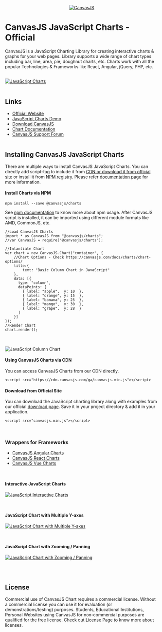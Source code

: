 <div align="center">
	<a href="https://www.npmjs.com/~canvasjs" target="_blank">
		<img src="https://canvasjs.com/wp-content/uploads/images/logo/canvasjs-logo-240x100.png" alt="CanvasJS"/>
	</a>
</div>

# CanvasJS JavaScript Charts - Official
CanvasJS is a JavaScript Charting Library for creating interactive charts & graphs for your web pages. Library supports a wide range of chart types including bar, line, area, pie, doughnut charts, etc. Charts work with all the popular Technologies & Frameworks like React, Angular, jQuery, PHP, etc.
<br/><br/>

<a href="https://canvasjs.com/javascript-charts/"><img src="https://canvasjs.com/wp-content/uploads/images/npm/javascript-chart-types.jpg" alt="JavaScript Charts"></a>
<br/><br/>
## Links
- [Official Website](https://canvasjs.com/)
- [JavaScript Charts Demo](https://canvasjs.com/javascript-charts/)
- [Download CanvasJS](https://canvasjs.com/download-html5-charting-graphing-library/)
- [Chart Documentation](https://canvasjs.com/docs/charts/basics-of-creating-html5-chart/)
- [CanvasJS Support Forum](https://canvasjs.com/forums/)
<br/><br/>

## Installing CanvasJS JavaScript Charts
There are multiple ways to install CanvasJS JavaScript Charts. You can directly add script-tag to include it from [CDN or download it from official site](https://canvasjs.com/download-html5-charting-graphing-library/) or install it from [NPM registry](https://npmjs.org/package/@canvasjs/charts). Please refer [documentation page](https://canvasjs.com/docs/charts/intro/installation/) for more information.


#### Install Charts via NPM
```
npm install --save @canvasjs/charts
```
See [npm documentation](https://docs.npmjs.com/) to know more about npm usage.
After CanvasJS script is installed, it can be imported using different module formats like AMD, CommonJS, etc.
```
//Load CanvasJS Charts
import * as CanvasJS from "@canvasjs/charts";
//var CanvasJS = require("@canvasjs/charts");

//Intantiate Chart
var chart = new CanvasJS.Chart("container", {
    //Chart Options - Check https://canvasjs.com/docs/charts/chart-options/
	title:{
		text: "Basic Column Chart in JavaScript"              
	},
	data: [{
	  type: "column",
	  dataPoints: [
		{ label: "apple",  y: 10  },
		{ label: "orange", y: 15  },
		{ label: "banana", y: 25  },
		{ label: "mango",  y: 30  },
		{ label: "grape",  y: 28  }
	  ]
	}]
});
//Render Chart
chart.render();
```
<br/><br/>
<img src="https://canvasjs.com/wp-content/uploads/images/npm/javascript-column-chart.jpg" alt="JavaScript Column Chart">

#### Using CanvasJS Charts via CDN
You can access CanvasJS Charts from our CDN  directly.
```
<script src="https://cdn.canvasjs.com/ga/canvasjs.min.js"></script>
```


#### Download from Official Site
You can download the JavaScript charting library along with examples from our official [download page](https://canvasjs.com/download-html5-charting-graphing-library/). Save it in your project directory & add it in your application.
```
<script src="canvasjs.min.js"></script>
```

<br/>

### Wrappers for Frameworks
* [CanvasJS Angular Charts](https://www.npmjs.com/package/@canvasjs/angular-charts)
* [CanvasJS React Charts](https://www.npmjs.com/package/@canvasjs/react-charts)
* [CanvasJS Vue Charts](https://www.npmjs.com/package/@canvasjs/vue-charts)

<br/>

#### Interactive JavaScript Charts
<a href="https://canvasjs.com/javascript-charts/column-line-area-chart/"><img src="https://canvasjs.com/wp-content/uploads/images/npm/chart-interactivity.gif" alt="JavaScript Interactive Charts"></a>

<br/>

#### JavaScript Chart with Multiple Y-axes
<a href="https://canvasjs.com/javascript-charts/multiple-axis-column-chart/"><img src="https://canvasjs.com/wp-content/uploads/images/npm/mulitple-y-axes.gif" alt="JavaScript Chart with Multiple Y-axes"></a>

<br/>

#### JavaScript Chart with Zooming / Panning
<a href="https://canvasjs.com/javascript-charts/chart-zoom-pan/"><img src="https://canvasjs.com/wp-content/uploads/images/npm/chart-with-zooming.gif" alt="JavaScript Chart with Zooming / Panning"></a>

<br/><br/>

## License
Commercial use of CanvasJS Chart requires a commercial license. Without a commercial license you can use it for evaluation (or demonstrations/testing) purposes. Students, Educational Institutions, Personal Websites using CanvasJS for non-commercial purposes are qualified for the free license. Check out [License Page](https://canvasjs.com/license/) to know more about licenses.